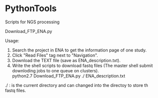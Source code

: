 # PythonTools
Scripts for NGS processing

Download_FTP_ENA.py

Usage:  
1. Search the project in ENA to get the information page of one study.  
2. Click "Read Files" tag next to "Navigation".  
3. Download the TEXT file (save as ENA_description.txt).  
4. Write the shell scripts to download fastq files (The master shell submit downloding jobs to one queue on clusters).  
python2.7 Download_FTP_ENA.py  ./  ENA_description.txt  

./ : is the current directory and can changed into the directoy to store th fastq files.  
